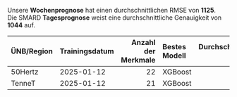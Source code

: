 
Unsere __Wochenprognose__ hat einen durchschnittlichen RMSE von __1125__.  
Die SMARD __Tagesprognose__ weist eine durchschnittliche Genauigkeit von __1044__ auf.
    
| ÜNB/Region   | Trainingsdatum   |   Anzahl der Merkmale | Bestes Modell   |   Durchschnittlicher RMSE |
|:-------------|:-----------------|----------------------:|:----------------|--------------------------:|
| 50Hertz      | 2025-01-12       |                    22 | XGBoost         |                       330 |
| TenneT       | 2025-01-12       |                    21 | XGBoost         |                      1098 |
